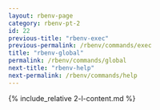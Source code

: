```yaml
---
layout: rbenv-page
category: rbenv-pt-2
id: 22
previous-title: "rbenv-exec"
previous-permalink: /rbenv/commands/exec
title: "rbenv-global"
permalink: /rbenv/commands/global
next-title: "rbenv-help"
next-permalink: /rbenv/commands/help
---
```


{% include_relative 2-l-content.md %}
